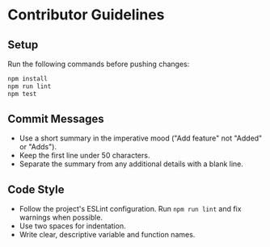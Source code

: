 # Contributor Guidelines

## Setup

Run the following commands before pushing changes:

```bash
npm install
npm run lint
npm test
```

## Commit Messages

- Use a short summary in the imperative mood ("Add feature" not "Added" or "Adds").
- Keep the first line under 50 characters.
- Separate the summary from any additional details with a blank line.

## Code Style

- Follow the project's ESLint configuration. Run `npm run lint` and fix warnings when possible.
- Use two spaces for indentation.
- Write clear, descriptive variable and function names.

